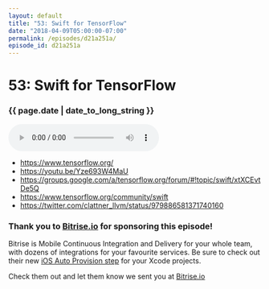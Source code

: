 ```yaml
---
layout: default
title: "53: Swift for TensorFlow"
date: "2018-04-09T05:00:00-07:00"
permalink: /episodes/d21a251a/
episode_id: d21a251a
---
```


# 53: Swift for TensorFlow

### {{ page.date | date_to_long_string }}

<audio controls><source src="/audio/d21a251a.mp3" type="audio/mpeg"></audio>
<br/>
- https://www.tensorflow.org/
- https://youtu.be/Yze693W4MaU
- https://groups.google.com/a/tensorflow.org/forum/#!topic/swift/xtXCEvtDe5Q
- https://www.tensorflow.org/community/swift
- https://twitter.com/clattner_llvm/status/979886581371740160

### Thank you to [Bitrise.io](https://www.bitrise.io/?utm_source=swift_unwrapped_spec&utm_medium=podcast&utm_campaign=w15) for sponsoring this episode!

Bitrise is Mobile Continuous Integration and Delivery for your whole team, with dozens of integrations for your favourite services. Be sure to check out their new [iOS Auto Provision step](https://blog.bitrise.io/ios-auto-provision-step) for your Xcode projects.

Check them out and let them know we sent you at [Bitrise.io](https://www.bitrise.io/?utm_source=swift_unwrapped_spec&utm_medium=podcast&utm_campaign=w15)
